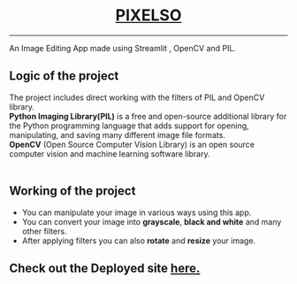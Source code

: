 <div align = "center">
  <h1><b><u>PIXELSO</u></b></h1><hr>
</div>
An Image Editing App made using Streamlit , OpenCV and PIL.<br>
<h2><b>Logic of the project</b></h2>
The project includes direct working with the filters of PIL and OpenCV library.<br>
<b>Python Imaging Library(PIL)</b> is a free and open-source additional library for the Python programming language that adds support for opening, manipulating, and saving many different image file formats.<br>
<b>OpenCV</b> (Open Source Computer Vision Library) is an open source computer vision and machine learning software library.
<br>
<br>
<h2><b>Working of the project</b></h2>
<ul><li>You can manipulate your image in various ways using this app.
<li>You can convert your image into <b>grayscale</b>, <b>black and white</b> and many other filters</i>.
<li>After applying filters you can also <b>rotate</b> and <b>resize</b> your image.</ul>
<h2>Check out the <b>Deployed</b> site <a href = "https://pixelso.streamlit.app"><u>here.</u></a></h2>
</div>
</div>
